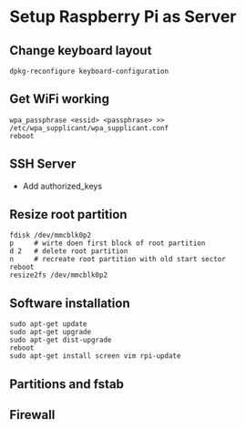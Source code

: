 # Setup Raspberry Pi as Server 


## Change keyboard layout
```
dpkg-reconfigure keyboard-configuration
```

## Get WiFi working

```
wpa_passphrase <essid> <passphrase> >> /etc/wpa_supplicant/wpa_supplicant.conf
reboot
```

## SSH Server

- Add authorized_keys

## Resize root partition

```
fdisk /dev/mmcblk0p2
p     # wirte doen first block of root partition
d 2   # delete root partition
n     # recreate root partition with old start sector
reboot
resize2fs /dev/mmcblk0p2
```


## Software installation

```
sudo apt-get update
sudo apt-get upgrade
sudo apt-get dist-upgrade
reboot
sudo apt-get install screen vim rpi-update
```


## Partitions and fstab

## Firewall

